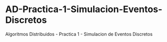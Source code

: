 # AD-Practica-1-Simulacion-Eventos-Discretos
 Algoritmos Distribuidos - Practica 1 - Simulacion de Eventos Discretos
